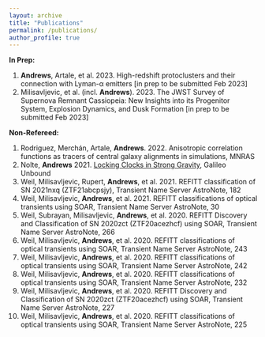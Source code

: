 ```yaml
---
layout: archive
title: "Publications"
permalink: /publications/
author_profile: true
---
```


<b>In Prep:</b>
<ol>
  <li><b>Andrews</b>, Artale, et al. 2023. High-redshift protoclusters and their connection with Lyman-α emitters [in prep to be submitted Feb 2023]
</li>
  <li>Milisavljevic, et al. (incl. <b>Andrews</b>). 2023. The JWST Survey of Supernova Remnant Cassiopeia: New Insights into its Progenitor System, Explosion Dynamics, and Dusk Formation [in prep to be submitted Feb 2023]</li>
</ol>

<b>Non-Refereed:</b>
<ol>
  <li>Rodriguez, Merchán, Artale, <b>Andrews</b>. 2022. Anisotropic correlation functions as tracers of central galaxy alignments in simulations, MNRAS</li>
  <li>Nolte, <b>Andrews</b> 2021. <a href="https://galileo-unbound.blog/2021/05/16/locking-clocks-in-strong-gravity/">Locking Clocks in Strong Gravity</a>, Galileo Unbound</li>
  <li>Weil, Milisavljevic, Rupert, <b>Andrews</b>, et al. 2021. REFITT classification of SN 2021nxq (ZTF21abcpsjy), Transient Name Server AstroNote, 182</li>
  <li>Weil, Milisavljevic, <b>Andrews</b>, et al. 2021. REFITT classifications of optical transients using SOAR, Transient Name Server AstroNote, 30</li>
  <li>Weil, Subrayan, Milisavljevic, <b>Andrews</b>, et al. 2020. REFITT Discovery and Classification of SN 2020zct (ZTF20acezhcf) using SOAR, Transient Name Server AstroNote, 266</li>
  <li>Weil, Milisavljevic, <b>Andrews</b>, et al. 2020. REFITT classifications of optical transients using SOAR, Transient Name Server AstroNote, 243</li>
  <li>Weil, Milisavljevic, <b>Andrews</b>, et al. 2020. REFITT classifications of optical transients using SOAR, Transient Name Server AstroNote, 242</li>
  <li>Weil, Milisavljevic, <b>Andrews</b>, et al. 2020. REFITT classifications of optical transients using SOAR, Transient Name Server AstroNote, 232</li>
  <li>Weil, Milisavljevic, <b>Andrews</b>, et al. 2020. REFITT Discovery and Classification of SN 2020zct (ZTF20acezhcf) using SOAR, Transient Name Server AstroNote, 227</li>
  <li>Weil, Milisavljevic, <b>Andrews</b>, et al. 2020. REFITT classifications of optical transients using SOAR, Transient Name Server AstroNote, 225 </li>
</ol>
